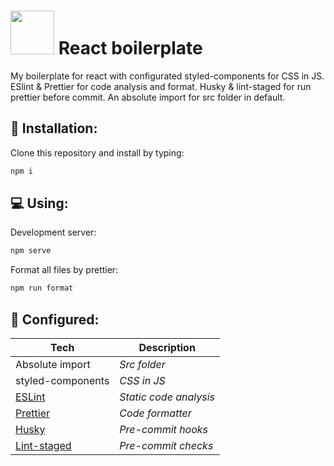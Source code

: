 # <img width="70" height="70" src="https://upload.wikimedia.org/wikipedia/commons/a/a7/React-icon.svg"> React boilerplate
My boilerplate for react with configurated styled-components for CSS in JS. ESlint & Prettier for code analysis and format. Husky & lint-staged for run prettier before commit. An absolute import for src folder in default.

## :floppy_disk: Installation:
Clone this repository and install by typing:
``` bash
npm i
```

## :computer: Using:

Development server:
``` bash
npm serve
```

Format all files by prettier:
``` bash
npm run format
```


## :abcd: Configured:

| Tech                                                                                  | Description                 |
| ------------------------------------------------------------------------------------- | --------------------------- |
| Absolute import                                                                       | _Src folder_                |
| styled-components                                                                     | _CSS in JS_                 |
| [ESLint](https://github.com/sebast4an/react-boilerplate/blob/main/.eslintrc)          | _Static code analysis_      |
| [Prettier](https://github.com/sebast4an/react-boilerplate/blob/main/.prettierrc)      | _Code formatter_            |
| [Husky](https://github.com/sebast4an/react-boilerplate/blob/main/.huskyrc)            | _Pre-commit hooks_          |
| [Lint-staged](https://github.com/sebast4an/react-boilerplate/blob/main/.lintstagedrc) | _Pre-commit checks_         |

